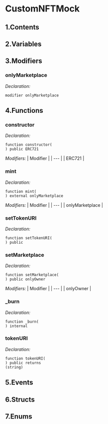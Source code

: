 # CustomNFTMock



## 1.Contents

<!-- START doctoc -->
<!-- END doctoc -->

## 2.Variables

## 3.Modifiers
### onlyMarketplace



*Declaration:*
```solidity
modifier onlyMarketplace
```



## 4.Functions

### constructor



*Declaration:*
```solidity
function constructor(
) public ERC721
```
*Modifiers:*
| Modifier |
| --- |
| ERC721 |




### mint



*Declaration:*
```solidity
function mint(
) external onlyMarketplace
```
*Modifiers:*
| Modifier |
| --- |
| onlyMarketplace |




### setTokenURI



*Declaration:*
```solidity
function setTokenURI(
) public
```




### setMarketplace



*Declaration:*
```solidity
function setMarketplace(
) public onlyOwner
```
*Modifiers:*
| Modifier |
| --- |
| onlyOwner |




### _burn



*Declaration:*
```solidity
function _burn(
) internal
```




### tokenURI



*Declaration:*
```solidity
function tokenURI(
) public returns
(string)
```




## 5.Events

## 6.Structs

## 7.Enums
